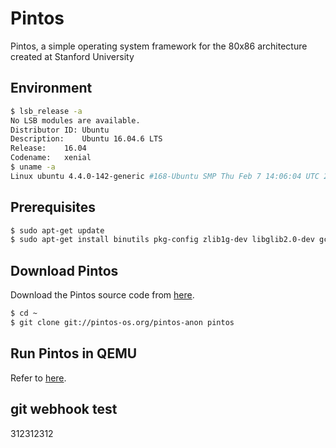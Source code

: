 # Pintos

Pintos, a simple operating system framework for the 80x86 architecture created at Stanford University

## Environment

```sh
$ lsb_release -a
No LSB modules are available.
Distributor ID:	Ubuntu
Description:	Ubuntu 16.04.6 LTS
Release:	16.04
Codename:	xenial
$ uname -a
Linux ubuntu 4.4.0-142-generic #168-Ubuntu SMP Thu Feb 7 14:06:04 UTC 2019 i686 i686 i686 GNU/Linux
```

## Prerequisites

```sh
$ sudo apt-get update
$ sudo apt-get install binutils pkg-config zlib1g-dev libglib2.0-dev gcc libc6-dev autoconf libtool libsdl1.2-dev g++ libx11-dev libxrandr-dev libxi-dev perl libc6-dbg gdb make git qemu ctags
```

## Download Pintos 

Download the Pintos source code from [here](http://pintos-os.org/cgi-bin/gitweb.cgi?p=pintos-anon;a=summary).

```sh
$ cd ~
$ git clone git://pintos-os.org/pintos-anon pintos
```
## Run Pintos in QEMU

Refer to [here](https://github.com/ivogeorg/os-playground/blob/master/pintos-with-qemu.md).


## git webhook test
312312312
